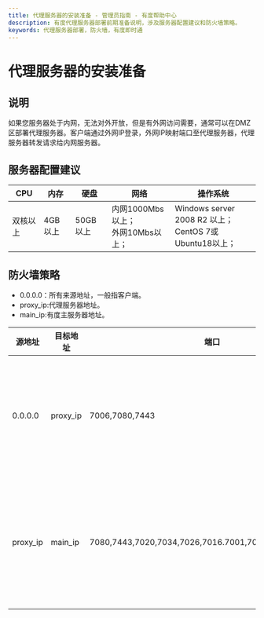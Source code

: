 ```yaml
---
title: 代理服务器的安装准备 - 管理员指南 - 有度帮助中心
description: 有度代理服务器部署前期准备说明，涉及服务器配置建议和防火墙策略。
keywords: 代理服务器部署，防火墙，有度即时通
---
```


# 代理服务器的安装准备

## 说明

如果您服务器处于内网，无法对外开放，但是有外网访问需要，通常可以在DMZ区部署代理服务器。客户端通过外网IP登录，外网IP映射端口至代理服务器，代理服务器转发请求给内网服务器。

## 服务器配置建议

| CPU      | 内存    | 硬盘     | 网络                                 | 操作系统                                                  |
| -------- | ------- | -------- | ------------------------------------ | --------------------------------------------------------- |
| 双核以上 | 4GB以上 | 50GB以上 | 内网1000Mbs以上；<br>外网10Mbs以上； | Windows server 2008 R2 以上；<br>CentOS 7或Ubuntu18以上； |

## 防火墙策略

- 0.0.0.0：所有来源地址，一般指客户端。
- proxy_ip:代理服务器地址。
- main_ip:有度主服务器地址。

| 源地址   | 目标地址 | 端口                                                   | 备注                   |
| -------- | -------- | ------------------------------------------------------ | ---------------------- |
| 0.0.0.0  | proxy_ip | 7006,7080,7443                                         | 客户端访问代理服务器   |
| proxy_ip | main_ip  | 7080,7443,7020,7034,7026,7016.7001,7002,7009,7010,7015 | 代理服务器访问主服务器 |

